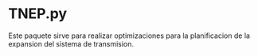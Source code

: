 # TNEP.py

Este paquete sirve para realizar optimizaciones para la planificacion de la expansion del sistema de transmision.